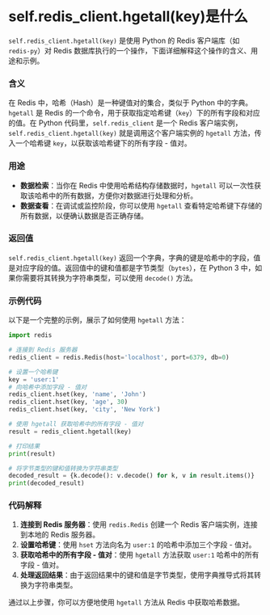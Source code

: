 # self.redis_client.hgetall(key)是什么
`self.redis_client.hgetall(key)` 是使用 Python 的 Redis 客户端库（如 `redis-py`）对 Redis 数据库执行的一个操作，下面详细解释这个操作的含义、用途和示例。

### 含义
在 Redis 中，哈希（Hash）是一种键值对的集合，类似于 Python 中的字典。`hgetall` 是 Redis 的一个命令，用于获取指定哈希键（`key`）下的所有字段和对应的值。在 Python 代码里，`self.redis_client` 是一个 Redis 客户端实例，`self.redis_client.hgetall(key)` 就是调用这个客户端实例的 `hgetall` 方法，传入一个哈希键 `key`，以获取该哈希键下的所有字段 - 值对。

### 用途
- **数据检索**：当你在 Redis 中使用哈希结构存储数据时，`hgetall` 可以一次性获取该哈希中的所有数据，方便你对数据进行处理和分析。
- **数据查看**：在调试或监控阶段，你可以使用 `hgetall` 查看特定哈希键下存储的所有数据，以便确认数据是否正确存储。

### 返回值
`self.redis_client.hgetall(key)` 返回一个字典，字典的键是哈希中的字段，值是对应字段的值。返回值中的键和值都是字节类型（`bytes`），在 Python 3 中，如果你需要将其转换为字符串类型，可以使用 `decode()` 方法。

### 示例代码
以下是一个完整的示例，展示了如何使用 `hgetall` 方法：

```python
import redis

# 连接到 Redis 服务器
redis_client = redis.Redis(host='localhost', port=6379, db=0)

# 设置一个哈希键
key = 'user:1'
# 向哈希中添加字段 - 值对
redis_client.hset(key, 'name', 'John')
redis_client.hset(key, 'age', 30)
redis_client.hset(key, 'city', 'New York')

# 使用 hgetall 获取哈希中的所有字段 - 值对
result = redis_client.hgetall(key)

# 打印结果
print(result)

# 将字节类型的键和值转换为字符串类型
decoded_result = {k.decode(): v.decode() for k, v in result.items()}
print(decoded_result)
```

### 代码解释
1. **连接到 Redis 服务器**：使用 `redis.Redis` 创建一个 Redis 客户端实例，连接到本地的 Redis 服务器。
2. **设置哈希键**：使用 `hset` 方法向名为 `user:1` 的哈希中添加三个字段 - 值对。
3. **获取哈希中的所有字段 - 值对**：使用 `hgetall` 方法获取 `user:1` 哈希中的所有字段 - 值对。
4. **处理返回结果**：由于返回结果中的键和值是字节类型，使用字典推导式将其转换为字符串类型。

通过以上步骤，你可以方便地使用 `hgetall` 方法从 Redis 中获取哈希数据。 

# 
